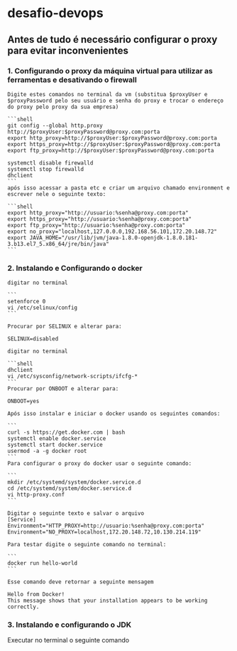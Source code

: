 # desafio-devops

## Antes de tudo é necessário configurar o proxy para evitar inconvenientes


### 1. Configurando o proxy da máquina virtual para utilizar as ferramentas e desativando o firewall

    Digite estes comandos no terminal da vm (substitua $proxyUser e $proxyPassword pelo seu usuário e senha do proxy e trocar o endereço do proxy pelo proxy da sua empresa)

    ```shell
    git config --global http.proxy http://$proxyUser:$proxyPassword@proxy.com:porta
    export http_proxy=http://$proxyUser:$proxyPassword@proxy.com:porta
    export https_proxy=http://$proxyUser:$proxyPassword@proxy.com:porta
    export ftp_proxy=http://$proxyUser:$proxyPassword@proxy.com:porta

    systemctl disable firewalld
    systemctl stop firewalld
    dhclient
    ```
    após isso acessar a pasta etc e criar um arquivo chamado environment e escrever nele o seguinte texto:

    ```shell
    export http_proxy="http://usuario:%senha@proxy.com:porta"
    export https_proxy="http://usuario:%senha@proxy.com:porta"
    export ftp_proxy="http://usuario:%senha@proxy.com:porta"
    export no_proxy="localhost,127.0.0.0,192.168.56.101,172.20.148.72"
    export JAVA_HOME="/usr/lib/jvm/java-1.8.0-openjdk-1.8.0.181-3.b13.el7_5.x86_64/jre/bin/java"
    ```


### 2. Instalando e Configurando o docker

    digitar no terminal

    ```
    setenforce 0
    vi /etc/selinux/config
    ```

    Procurar por SELINUX e alterar para:
    
    SELINUX=disabled

    digitar no terminal

    ```shell
    dhclient
    vi /etc/sysconfig/network-scripts/ifcfg-*
    ```
    Procurar por ONBOOT e alterar para:
    
    ONBOOT=yes

    Após isso instalar e iniciar o docker usando os seguintes comandos:

    ```
    curl -s https://get.docker.com | bash
    systemctl enable docker.service
    systemctl start docker.service
    usermod -a -g docker root
    ```
    Para configurar o proxy do docker usar o seguinte comando:

    ```
    mkdir /etc/systemd/system/docker.service.d
    cd /etc/systemd/system/docker.service.d
    vi http-proxy.conf
    ```

    Digitar o seguinte texto e salvar o arquivo
    [Service]
    Environment="HTTP_PROXY=http://usuario:%senha@proxy.com:porta"
    Environment="NO_PROXY=localhost,172.20.148.72,10.130.214.119"

    Para testar digite o seguinte comando no terminal:

    ```
    docker run hello-world
    ```

    Esse comando deve retornar a seguinte mensagem

    Hello from Docker!
    This message shows that your installation appears to be working correctly.


### 3. Instalando e configurando o JDK
Executar no terminal o seguinte comando



